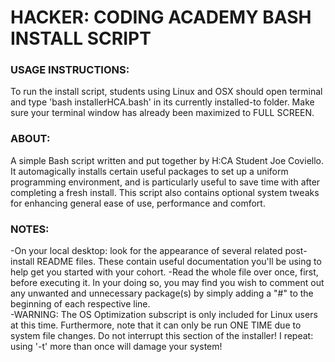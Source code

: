 # HACKER: CODING ACADEMY BASH INSTALL SCRIPT

### USAGE INSTRUCTIONS:                                                                          
 To run the install script, students using Linux and OSX should open terminal and type 'bash installerHCA.bash' in its currently installed-to folder. Make sure your terminal window has already been maximized to FULL SCREEN.
                                                                                                        
### ABOUT:                                                                                                 
 A simple Bash script written and put together by H:CA Student Joe Coviello. It automagically installs certain useful packages to set up a uniform programming environment, and is particularly useful to save time with after completing a fresh install. This script also contains optional system tweaks for enhancing general ease of use, performance and comfort.                        
                                                                                                       
### NOTES:                                       
-On your local desktop: look for the appearance of several related post-install README files. These contain useful documentation you'll be using to help get you started with your cohort. 
-Read the whole file over once, first, before executing it. In your doing so, you may find you wish to comment out any unwanted and unnecessary package(s) by simply adding a "#" to the beginning of each respective line.          
-WARNING: The OS Optimization subscript is only included for Linux users at this time. Furthermore, note that it can only be run ONE TIME due to system file changes. Do not interrupt this section of the installer! I repeat: using '-t' more than once will damage your system!                         
